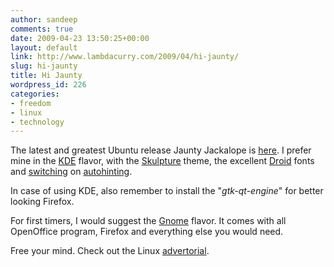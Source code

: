 ```yaml
---
author: sandeep
comments: true
date: 2009-04-23 13:50:25+00:00
layout: default
link: http://www.lambdacurry.com/2009/04/hi-jaunty/
slug: hi-jaunty
title: Hi Jaunty
wordpress_id: 226
categories:
- freedom
- linux
- technology
---
```


The latest and greatest Ubuntu release Jaunty Jackalope is [here](https://lists.ubuntu.com/archives/ubuntu-announce/2009-April/000122.html). I prefer mine in the [KDE](http://torrent.ubuntu.com/kubuntu/simple/jaunty/desktop/kubuntu-9.04-desktop-i386.iso.torrent) flavor, with the [Skulpture](http://www.kde-look.org/content/show.php/Skulpture?content=59031) theme, the excellent [Droid](http://en.wikipedia.org/wiki/Droid_%28font%29) fonts and [switching](http://www.spodesabode.com/discussion/51/making-ubuntu-look-better/) on [autohinting](http://www.lambdacurry.com/2008/01/03/a-tale-of-freetype-and-apple/).

In case of using KDE, also remember to install the "_gtk-qt-engine_" for better looking Firefox.

For first timers, I would suggest the [Gnome](http://releases.ubuntu.com/releases/9.04/ubuntu-9.04-desktop-i386.iso.torrent) flavor. It comes with all OpenOffice program, Firefox and everything else you would need.

Free your mind. Check out the Linux [advertorial](http://video.linuxfoundation.org/video/1106).
